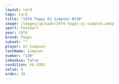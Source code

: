 ```yaml
---
layout: card
tags: card
title: "1974 Topps OJ Simpson #130"
image: /images/uploads/1974-topps-oj-simpson.webp
sport: Football
year: 1974
brand: Topps
subset: ""
player: OJ Simpson
lastName: Simpson
number: "130"
isRookie: false
condition: VG-VGEX
value: 6
order: 10
---
```

